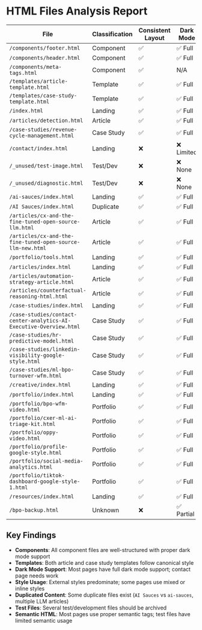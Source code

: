 # HTML Files Analysis Report

| File | Classification | Consistent Layout | Dark Mode | Styles | Missing Components | Semantic Tags | Status | Action |
|------|--------------|-----------|-----------------|--------------|------------|------------|------------|------------|
| `/components/footer.html` | Component | ✅ | ✅ Full | External | N/A | ✅ Yes | Useful | Keep |
| `/components/header.html` | Component | ✅ | ✅ Full | External | N/A | ✅ Yes | Useful | Keep |
| `/components/meta-tags.html` | Component | ✅ | N/A | External | N/A | ✅ Yes | Useful | Keep |
| `/templates/article-template.html` | Template | ✅ | ✅ Full | External | None | ✅ Yes | Useful | Keep |
| `/templates/case-study-template.html` | Template | ✅ | ✅ Full | External | None | ✅ Yes | Useful | Keep |
| `/index.html` | Landing | ✅ | ✅ Full | External | None | ✅ Yes | Useful | Keep |
| `/articles/detection.html` | Article | ✅ | ✅ Full | Mixed | None | ✅ Yes | Useful | Rewrite |
| `/case-studies/revenue-cycle-management.html` | Case Study | ✅ | ✅ Full | Mixed | None | ✅ Yes | Useful | Keep |
| `/contact/index.html` | Landing | ❌ | ❌ Limited | External | None | ✅ Yes | Useful | Rewrite |
| `/_unused/test-image.html` | Test/Dev | ❌ | ❌ None | Inline | All | ⚠️ Partial | Stale | Archive |
| `/_unused/diagnostic.html` | Test/Dev | ❌ | ❌ None | Inline | All | ⚠️ Partial | Stale | Archive |
| `/ai-sauces/index.html` | Landing | ✅ | ✅ Full | External | None | ✅ Yes | Useful | Keep |
| `/AI Sauces/index.html` | Duplicate | ✅ | ✅ Full | External | None | ✅ Yes | Redundant | Archive |
| `/articles/cx-and-the-fine-tuned-open-source-llm.html` | Article | ✅ | ✅ Full | External | None | ✅ Yes | Useful | Keep |
| `/articles/cx-and-the-fine-tuned-open-source-llm-new.html` | Article | ✅ | ✅ Full | External | None | ✅ Yes | Redundant | Archive |
| `/portfolio/tools.html` | Landing | ✅ | ✅ Full | External | None | ✅ Yes | Useful | Keep |
| `/articles/index.html` | Landing | ✅ | ✅ Full | External | None | ✅ Yes | Useful | Keep |
| `/articles/automation-strategy-article.html` | Article | ✅ | ✅ Full | External | None | ✅ Yes | Useful | Keep |
| `/articles/counterfactual-reasoning-html.html` | Article | ✅ | ✅ Full | External | None | ✅ Yes | Useful | Keep |
| `/case-studies/index.html` | Landing | ✅ | ✅ Full | External | None | ✅ Yes | Useful | Keep |
| `/case-studies/contact-center-analytics-AI-Executive-Overview.html` | Case Study | ✅ | ✅ Full | External | None | ✅ Yes | Useful | Keep |
| `/case-studies/hr-predictive-model.html` | Case Study | ✅ | ✅ Full | External | None | ✅ Yes | Useful | Keep |
| `/case-studies/linkedin-visibility-google-style.html` | Case Study | ✅ | ✅ Full | External | None | ✅ Yes | Useful | Keep |
| `/case-studies/ml-bpo-turnover-wfm.html` | Case Study | ✅ | ✅ Full | External | None | ✅ Yes | Useful | Keep |
| `/creative/index.html` | Landing | ✅ | ✅ Full | External | None | ✅ Yes | Useful | Keep |
| `/portfolio/index.html` | Landing | ✅ | ✅ Full | External | None | ✅ Yes | Useful | Keep |
| `/portfolio/bpo-wfm-video.html` | Portfolio | ✅ | ✅ Full | External | None | ✅ Yes | Useful | Keep |
| `/portfolio/cxer-ml-ai-triage-kit.html` | Portfolio | ✅ | ✅ Full | External | None | ✅ Yes | Useful | Keep |
| `/portfolio/oppy-video.html` | Portfolio | ✅ | ✅ Full | External | None | ✅ Yes | Useful | Keep |
| `/portfolio/profile-google-style.html` | Portfolio | ✅ | ✅ Full | External | None | ✅ Yes | Useful | Keep |
| `/portfolio/social-media-analytics.html` | Portfolio | ✅ | ✅ Full | External | None | ✅ Yes | Useful | Keep |
| `/portfolio/tiktok-dashboard-google-style-1.html` | Portfolio | ✅ | ✅ Full | External | None | ✅ Yes | Useful | Keep |
| `/resources/index.html` | Landing | ✅ | ✅ Full | External | None | ✅ Yes | Useful | Keep |
| `/bpo-backup.html` | Unknown | ❌ | ✅ Partial | Mixed | Header/Footer | ⚠️ Partial | Stale | Archive |

## Key Findings

- **Components**: All component files are well-structured with proper dark mode support
- **Templates**: Both article and case study templates follow canonical style
- **Dark Mode Support**: Most pages have full dark mode support; contact page needs work
- **Style Usage**: External styles predominate; some pages use mixed or inline styles
- **Duplicated Content**: Some duplicate files exist (`AI Sauces` vs `ai-sauces`, multiple LLM articles)
- **Test Files**: Several test/development files should be archived
- **Semantic HTML**: Most pages use proper semantic tags; test files have limited semantic usage
